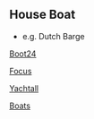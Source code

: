## House Boat

* e.g. Dutch Barge

[Boot24](https://www.boot24.com/motorboot/hausboot/)

[Focus](https://kleinanzeige.focus.de/boote/hausboot-kaufen-berlin.html)

[Yachtall](https://www.yachtall.com/)

[Boats](https://de.boats.com/boote-kaufen/)
